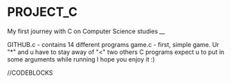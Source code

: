# PROJECT_C
My first journey with C on Computer Science studies *__*

GITHUB.c - contains 14 different programs
game.c - first, simple game. Ur "*" and u have to stay away of "<"
two others C programs expect u to put in some arguments while running
I hope you enjoy it :)

//CODEBLOCKS
